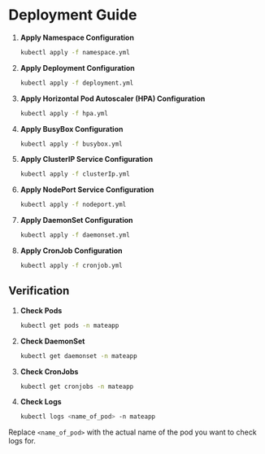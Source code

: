 # Deployment Guide
1. **Apply Namespace Configuration**
    ```sh
    kubectl apply -f namespace.yml
    ```

2. **Apply Deployment Configuration**
    ```sh
    kubectl apply -f deployment.yml
    ```

3. **Apply Horizontal Pod Autoscaler (HPA) Configuration**
    ```sh
    kubectl apply -f hpa.yml
    ```

4. **Apply BusyBox Configuration**
    ```sh
    kubectl apply -f busybox.yml
    ```

5. **Apply ClusterIP Service Configuration**
    ```sh
    kubectl apply -f clusterIp.yml
    ```

6. **Apply NodePort Service Configuration**
    ```sh
    kubectl apply -f nodeport.yml
    ```

7. **Apply DaemonSet Configuration**
    ```sh
    kubectl apply -f daemonset.yml
    ```

8. **Apply CronJob Configuration**
    ```sh
    kubectl apply -f cronjob.yml
    ```

## Verification

1. **Check Pods**
    ```sh
    kubectl get pods -n mateapp
    ```

2. **Check DaemonSet**
    ```sh
    kubectl get daemonset -n mateapp
    ```

3. **Check CronJobs**
    ```sh
    kubectl get cronjobs -n mateapp
    ```

4. **Check Logs**
    ```sh
    kubectl logs <name_of_pod> -n mateapp
    ```

Replace `<name_of_pod>` with the actual name of the pod you want to check logs for.
